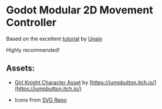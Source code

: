 # Godot Modular 2D Movement Controller

Based on the excellent [tutorial](https://www.youtube.com/watch?v=yzbxoZFsU2Y&t=684s) 
by [Unain](https://www.youtube.com/@Unain)


Highly recommended!


## Assets:

- [Girl Knight Character Asset](https://jumpbutton.itch.io/girlknightasset) by [https://jumpbutton.itch.io/](https://jumpbutton.itch.io/)
    
- Icons from [SVG Repo](https://www.svgrepo.com/)
